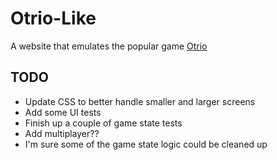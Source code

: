 # Otrio-Like

A website that emulates the popular game [Otrio](https://otrio.com/)

## TODO

- Update CSS to better handle smaller and larger screens
- Add some UI tests
- Finish up a couple of game state tests
- Add multiplayer??
- I'm sure some of the game state logic could be cleaned up
